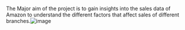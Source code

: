 The Major aim of the project is to gain insights into the sales data of Amazon to understand the different factors that affect sales of different branches.![image](https://github.com/user-attachments/assets/78633520-5522-4659-bae5-cdae70d7fa71)
